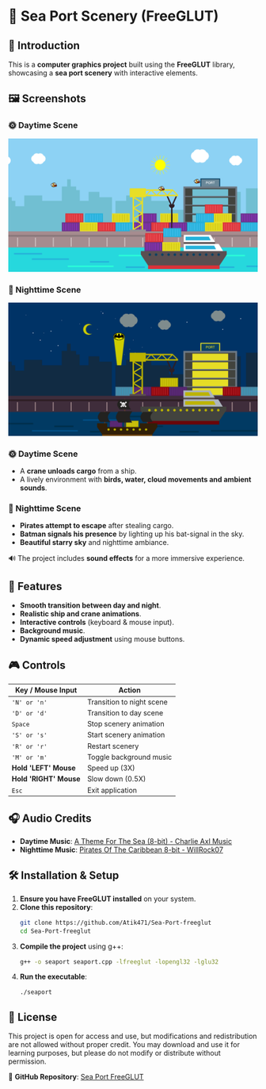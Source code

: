 # 🌊 Sea Port Scenery (FreeGLUT)  

## 📜 Introduction  
This is a **computer graphics project** built using the **FreeGLUT** library, showcasing a **sea port scenery** with interactive elements.  

## 🖼️ Screenshots

### 🌞 Daytime Scene  
![Daytime Scene](screenshots/day.png)

### 🌙 Nighttime Scene  
![Nighttime Scene](screenshots/night.png)

### 🌞 Daytime Scene  
- A **crane unloads cargo** from a ship.  
- A lively environment with **birds, water, cloud movements and ambient sounds**. 

### 🌙 Nighttime Scene  
- **Pirates attempt to escape** after stealing cargo.  
- **Batman signals his presence** by lighting up his bat-signal in the sky.
- **Beautiful starry sky** and nighttime ambiance.  

🔊 The project includes **sound effects** for a more immersive experience.  

## 📌 Features  
- **Smooth transition between day and night**.  
- **Realistic ship and crane animations**.  
- **Interactive controls** (keyboard & mouse input).  
- **Background music**.  
- **Dynamic speed adjustment** using mouse buttons.  

## 🎮 Controls  

| Key / Mouse Input         | Action                          |  
|---------------------------|---------------------------------|  
| `'N' or 'n'`             | Transition to night scene      |  
| `'D' or 'd'`             | Transition to day scene        |  
| `Space`                  | Stop scenery animation         |  
| `'S' or 's'`             | Start scenery animation        |  
| `'R' or 'r'`             | Restart scenery                |  
| `'M' or 'm'`             | Toggle background music        |  
| **Hold 'LEFT' Mouse**    | Speed up (3X)                  |  
| **Hold 'RIGHT' Mouse**   | Slow down (0.5X)               |  
| `Esc`                    | Exit application               |  

## 🎧 Audio Credits  
- **Daytime Music**: [A Theme For The Sea (8-bit) - Charlie Axl Music](https://youtu.be/CeLkpIl_dl4?si=6d7_YfmPxLiCCc3n)  
- **Nighttime Music**: [Pirates Of The Caribbean 8-bit - WillRock07](https://youtu.be/ovxUeYPz1D0?si=Q7ggds-ZndK2YSeV)  

## 🛠️ Installation & Setup  
1. **Ensure you have FreeGLUT installed** on your system.  
2. **Clone this repository**:  
   ```sh  
   git clone https://github.com/Atik471/Sea-Port-freeglut  
   cd Sea-Port-freeglut  
   ```  
3. **Compile the project** using g++:  
   ```sh  
   g++ -o seaport seaport.cpp -lfreeglut -lopengl32 -lglu32  
   ```  
4. **Run the executable**:  
   ```sh  
   ./seaport  
   ```  

## 📜 License  
This project is open for access and use, but modifications and redistribution are not allowed without proper credit. You may download and use it for learning purposes, but please do not modify or distribute without permission.

🔗 **GitHub Repository**: [Sea Port FreeGLUT](https://github.com/Atik471/Sea-Port-freeglut)  